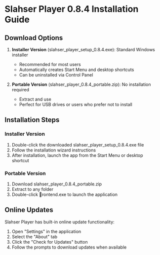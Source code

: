 ﻿# Slahser Player 0.8.4 Installation Guide

## Download Options

1. **Installer Version** (slahser_player_setup_0.8.4.exe): Standard Windows installer
   - Recommended for most users
   - Automatically creates Start Menu and desktop shortcuts
   - Can be uninstalled via Control Panel

2. **Portable Version** (slahser_player_0.8.4_portable.zip): No installation required
   - Extract and use
   - Perfect for USB drives or users who prefer not to install

## Installation Steps

### Installer Version

1. Double-click the downloaded slahser_player_setup_0.8.4.exe file
2. Follow the installation wizard instructions
3. After installation, launch the app from the Start Menu or desktop shortcut

### Portable Version

1. Download slahser_player_0.8.4_portable.zip
2. Extract to any folder
3. Double-click rontend.exe to launch the application

## Online Updates

Slahser Player has built-in online update functionality:

1. Open "Settings" in the application
2. Select the "About" tab
3. Click the "Check for Updates" button
4. Follow the prompts to download updates when available
